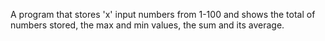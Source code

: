 A program that stores 'x' input numbers from 1-100 and shows the total of numbers stored, the max and min values, the sum and its average. 
